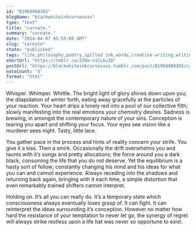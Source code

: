 ```yaml
---
id: "81968988365"
blogName: "blackwhiteinkcurvesxxx"
type: "text"
title: "carnate."
summary: "carnate."
date: "2014-04-07 05:55:00 GMT"
slug: "carnate"
state: "published"
tags: "life,philosophy,poetry,spilled ink,words,creative writing,writing,death,conceptual,psychedelic"
shortUrl: "https://tmblr.co/ZZ0w-n1CLku3D"
postUrl: "https://blackwhiteinkcurvesxxx.tumblr.com/post/81968988365/carnate"
noteCount: "4"
format: "html"
---
```


Whisper. Whimper. Whittle. The bright light of glory shines down upon you; the dilapidation of winter forth, eating away gracefully at the particles of your reaction. Your heart drips a lonely red into a pool of our collective filth; slowly manifesting into the real emotions your chemistry desires. Sadness is brewing, in amongst the contemporary nature of your sins. Conception is tearing you apart and shifting your focus. Your eyes see vision like a murderer sees night. Tasty, little lace. 

You gather pace in the process and hints of reality concern your strife. You give it a kiss. Then a smirk. Occasionally the drift overwhelms you and taunts with it’s songs and pretty allocations; the force around you a dark black, consuming the life that you do not deserve. Yet the equilibrium is a hasty sort of fellow; constantly changing his mind and his ideas for what you can and cannot experience. Always receding into the shadows and returning back again, bringing with it each time, a simple distortion that even remarkably trained shifters cannot interpret. 

Holding on. It’s all you can really do. It’s a temporary state which consciousness always eventually loses grasp of. It can fight. It can reinterpret the ideas surrounding it’s conception. However no matter how hard the resistance of your temptation to never let go, the synergy of regret will always strike restless upon a life hat was never so opportune to exist.